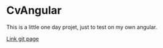 # CvAngular

This is a little one day projet, just to test on my own angular. 

[Link git page](https://socalloff.github.io/Cv-Angular/www/)
